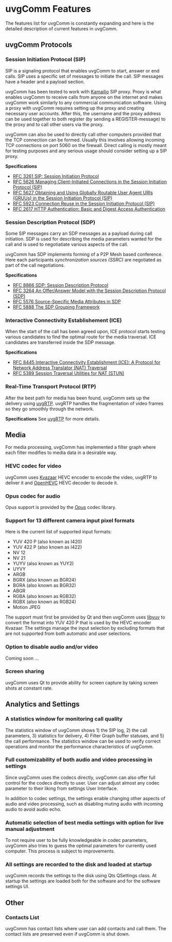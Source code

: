 uvgComm Features
================

The features list for uvgComm is constantly expanding and here is the detailed description of current features in uvgComm.



## uvgComm Protocols

### Session Initiation Protocol (SIP)

SIP is a signaling protocol that enables uvgComm to start, answer or end calls. SIP uses a specific set of messages to initiate the call. SIP messages have a header and a payload section.

uvgComm has been tested to work with [Kamailio](https://www.kamailio.org/) SIP proxy. Proxy is what enables uvgComm to receive calls from anyone on the internet and makes uvgComm work similarly to any commercial communication software. Using a proxy with uvgComm requires setting up the proxy and creating necessary user accounts. After this, the username and the proxy address can be used together to both register (by sending a REGISTER-message) to the proxy and to call other users via the proxy.

uvgComm can also be used to directly call other computers provided that the TCP connection can be formed. Usually this involves allowing incoming TCP connections on port 5060 on the firewall. Direct calling is mostly meant for testing purposes and any serious usage should consider setting up a SIP proxy.

**Specifications**
- [RFC 3261 SIP: Session Initiation Protocol](https://www.rfc-editor.org/rfc/rfc3261)
- [RFC 5626 Managing Client-Initiated Connections in the Session Initiation Protocol (SIP)](https://www.rfc-editor.org/rfc/rfc5626)
- [RFC 5627 Obtaining and Using Globally Routable User Agent URIs (GRUUs) in the Session Initiation Protocol (SIP)](https://www.rfc-editor.org/rfc/rfc5627)
- [RFC 5923 Connection Reuse in the Session Initiation Protocol (SIP)](https://www.rfc-editor.org/rfc/rfc5923)
- [RFC 2617 HTTP Authentication: Basic and Digest Access Authentication](https://www.rfc-editor.org/rfc/rfc2617)

### Session Description Protocol (SDP)

Some SIP messages carry an SDP messages as a payload during call initiation. SDP is used for describing the media parameters wanted for the call and is used to negotiatiate various aspects of the call.

uvgComm has SDP implements forming of a P2P Mesh based conference. Here each participants *synchronization sources (SSRC)* are negotiated as part of the call negotiations.

**Specifications**
- [RFC 8866 SDP: Session Description Protocol](https://datatracker.ietf.org/doc/html/rfc8866)
- [RFC 3264 An Offer/Answer Model with the Session Description Protocol (SDP)](https://www.rfc-editor.org/rfc/rfc3264.html)
- [RFC 5576 Source-Specific Media Attributes in SDP](https://www.rfc-editor.org/rfc/rfc5576.html)
- [RFC 5888 The SDP Grouping Framework](https://www.rfc-editor.org/rfc/rfc5888.html)

### Interactive Connectivity Establishement (ICE)

When the start of the call has been agreed upon, ICE protocol starts testing various candidates to find the optimal route for the media traversal. ICE candidates are transferred inside the SDP message.

**Specifications**
- [RFC 8445 Interactive Connectivity Establishment (ICE): A Protocol for Network Address Translator (NAT) Traversal](https://www.rfc-editor.org/rfc/rfc8445)
- [RFC 5389 Session Traversal Utilities for NAT (STUN)](https://www.rfc-editor.org/rfc/rfc5389)

### Real-Time Transport Protocol (RTP)

After the best path for media has been found, uvgComm sets up the delivery using [uvgRTP](https://github.com/ultravideo/uvgRTP). uvgRTP handles the fragmentation of video frames so they go smoothly through the network.

**Specifications**
See [uvgRTP](https://github.com/ultravideo/uvgRTP) for more details.




## Media 

For media processing, uvgComm has implemented a filter graph where each filter modifies to media data in a desirable way.

### HEVC codec for video

uvgComm uses [Kvazaar](https://github.com/ultravideo/kvazaar) HEVC encoder to encode the video, uvgRTP to deliver it and [OpenHEVC](https://github.com/OpenHEVC/openHEVC) HEVC decoder to decode it.

### Opus codec for audio

Opus support is provided by the [Opus](http://opus-codec.org/) codec library.

### Support for 13 different camera input pixel formats

Here is the current list of supported input formats:

- YUV 420 P (also known as I420)
- YUV 422 P (also known as I422)
- NV 12
- NV 21
- YUYV (also known as YUY2)
- UYVY
- ARGB
- BGRX (also known as BGR24)
- BGRA (also known as BGR32)
- ABGR
- RGBA (also known as RGB32)
- RGBX (also known as RGB24)
- Motion JPEG

The support must first be provided by Qt and then uvgComm uses [libyuv](https://chromium.googlesource.com/libyuv/libyuv/) to convert the format into YUV 420 P that is used by the HEVC encoder Kvazaar. The settings manage the input selection by excluding formats that are not supported from both automatic and user selections.

### Option to disable audio and/or video

Coming soon ...

### Screen sharing

uvgComm uses Qt to provide ability for screen capture by taking screen shots at constant rate.




## Analytics and Settings

### A statistics window for monitoring call quality

The statistics window of uvgComm shows 1) the SIP log, 2) the call parameters, 3) statistics for delivery, 4) Filter Graph buffer statuses, and 5) the call performance. The  statistics window can be used to verify correct operations and monitor the performance characteristics of uvgComm.

### Full customizability of both audio and video processing in settings

Since uvgComm uses the codecs directly, uvgComm can also offer full control for the codecs directly to user. User can adjust almost any codec parameter to their liking from settings User Interface.

In addition to codec settings, the settings enable changing other aspects of audio and video processing, such as disabling muting audio with incoming audio to avoid audio echo.

### Automatic selection of best media settings with option for live manual adjustment

To not require user to be fully knowledgeable in codec parameters, uvgComm also tries to guess the optimal parameters for currently used computer. This process is subject to improvements.

### All settings are recorded to the disk and loaded at startup

uvgComm records the settings to the disk using Qts QSettings class. At startup the settings are loaded both for the software and for the software settings UI.




## Other

### Contacts List

uvgComm has contact lists where user can add contacts and call them. The contact lists are preserved even if uvgComm is shut down.